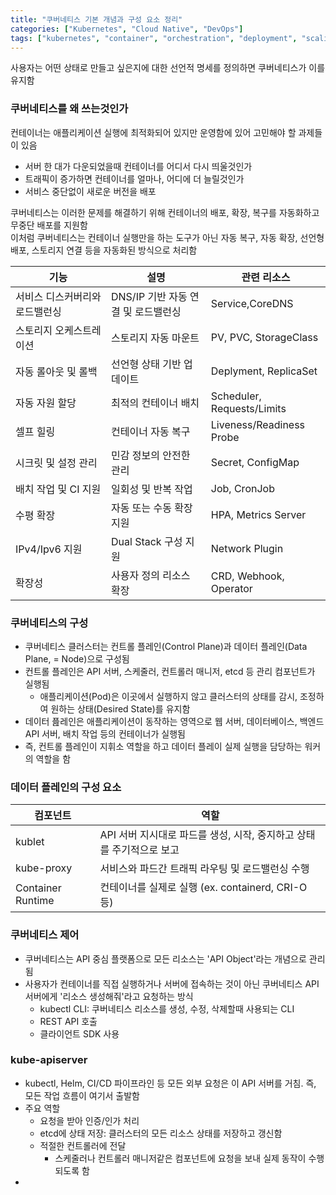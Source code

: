 ```yaml
---
title: "쿠버네티스 기본 개념과 구성 요소 정리"
categories: ["Kubernetes", "Cloud Native", "DevOps"]
tags: ["kubernetes", "container", "orchestration", "deployment", "scaling", "cloud"]
---
```


사용자는 어떤 상태로 만들고 싶은지에 대한 선언적 명세를 정의하면 쿠버네티스가 이를 유지함

### 쿠버네티스를 왜 쓰는것인가

컨테이너는 애플리케이션 실행에 최적화되어 있지만 운영함에 있어 고민해야 할 과제들이 있음

- 서버 한 대가 다운되었을때 컨테이너를 어디서 다시 띄울것인가
- 트래픽이 증가하면 컨테이너를 얼마나, 어디에 더 늘릴것인가
- 서비스 중단없이 새로운 버전을 배포

쿠버네티스는 이러한 문제를 해결하기 위해 컨테이너의 배포, 확장, 복구를 자동화하고 무중단 배포를 지원함<br/>
이처럼 쿠버네티스는 컨테이너 실행만을 하는 도구가 아닌 자동 복구, 자동 확장, 선언형 배포, 스토리지 연결 등을 자동화된 방식으로 처리함

|기능|설명|관련 리소스|
|---|---|---|
|서비스 디스커버리와 로드밸런싱|DNS/IP 기반 자동 연결 및 로드밸런싱| Service,CoreDNS|
|스토리지 오케스트레이션|스토리지 자동 마운트|PV, PVC, StorageClass |
|자동 롤아웃 및 롤백| 선언형 상태 기반 업데이트|Deplyment, ReplicaSet|
|자동 자원 할당| 최적의 컨테이너 배치| Scheduler, Requests/Limits|
|셀프 힐링| 컨테이너 자동 복구 | Liveness/Readiness Probe|
|시크릿 및 설정 관리| 민감 정보의 안전한 관리| Secret, ConfigMap|
|배치 작업 및 CI 지원| 일회성 및 반복 작업| Job, CronJob|
|수평 확장|자동 또는 수동 확장 지원| HPA, Metrics Server|
|IPv4/Ipv6 지원|Dual Stack 구성 지원| Network Plugin|
|확장성| 사용자 정의 리소스 확장| CRD, Webhook, Operator|

### 쿠버네티스의 구성

- 쿠버네티스 클러스터는 컨트롤 플레인(Control Plane)과 데이터 플레인(Data Plane, = Node)으로 구성됨
- 컨트롤 플레인은 API 서버, 스케줄러, 컨트롤러 매니저, etcd 등 관리 컴포넌트가 실행됨
  - 애플리케이션(Pod)은 이곳에서 실행하지 않고 클러스터의 상태를 감시, 조정하여 원하는 상태(Desired State)를 유지함
- 데이터 픒레인은 애플리케이션이 동작하는 영역으로 웹 서버, 데이터베이스, 백엔드 API 서버, 배치 작업 등의 컨테이너가 실행됨
- 즉, 컨트롤 플레인이 지휘소 역할을 하고 데이터 플레이 실제 실행을 담당하는 워커의 역할을 함

### 데이터 플레인의 구성 요소

|컴포넌트|역할|
|---|---|
|kublet|API 서버 지시대로 파드를 생성, 시작, 중지하고 상태를 주기적으로 보고|
|kube-proxy|서비스와 파드간 트래픽 라우팅 및 로드밸런싱 수행|
|Container Runtime|컨테이너를 실제로 실행 (ex. containerd, CRI-O 등)|

### 쿠버네티스 제어

- 쿠버네티스는 API 중심 플랫폼으로 모든 리소스는 'API Object'라는 개념으로 관리됨
- 사용자가 컨테이너를 직접 실행하거나 서버에 접속하는 것이 아닌 쿠버네티스 API 서버에게 '리소스 생성해줘'라고 요청하는 방식
  - kubectl CLI: 쿠버네티스 리소스를 생성, 수정, 삭제할때 사용되는 CLI
  - REST API 호출
  - 클라이언트 SDK 사용
 
### kube-apiserver

- kubectl, Helm, CI/CD 파이프라인 등 모든 외부 요청은 이 API 서버를 거침. 즉, 모든 작업 흐름이 여기서 출발함
- 주요 역할
  - 요청을 받아 인증/인가 처리
  - etcd에 상태 저장: 클러스터의 모든 리소스 상태를 저장하고 갱신함
  - 적절한 컨트롤러에 전달
    - 스케줄러나 컨트롤러 매니저같은 컴포넌트에 요청을 보내 실제 동작이 수행되도록 함
- 
